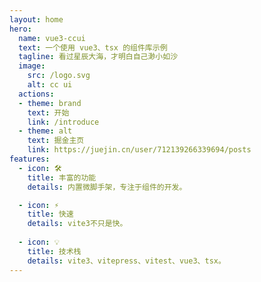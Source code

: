 ```yaml
---
layout: home
hero:
  name: vue3-ccui
  text: 一个使用 vue3、tsx 的组件库示例
  tagline: 看过星辰大海，才明白自己渺小如沙
  image:
    src: /logo.svg
    alt: cc ui
  actions:
  - theme: brand
    text: 开始
    link: /introduce
  - theme: alt 
    text: 掘金主页
    link: https://juejin.cn/user/712139266339694/posts
features:
  - icon: 🛠️
    title: 丰富的功能
    details: 内置微脚手架，专注于组件的开发。

  - icon: ⚡️
    title: 快速
    details: vite3不只是快。
 
  - icon: 💡
    title: 技术栈
    details: vite3、vitepress、vitest、vue3、tsx。
---
```

